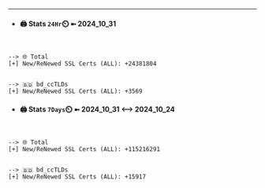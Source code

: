 

---
- #### 🖨️ **Stats** `24Hr`⏲️ ➼ 2024_10_31
```console


--> 🌐 Total
[+] New/ReNewed SSL Certs (ALL): +24381804


--> 🇧🇩 bd_ccTLDs
[+] New/ReNewed SSL Certs (ALL): +3569

```

- #### 🖨️ **Stats** `7Days`⏲️ ➼ 2024_10_31 <--> 2024_10_24
```console


--> 🌐 Total
[+] New/ReNewed SSL Certs (ALL): +115216291


--> 🇧🇩 bd_ccTLDs
[+] New/ReNewed SSL Certs (ALL): +15917

```

